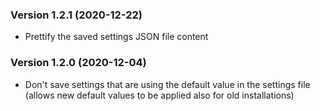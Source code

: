 ### Version 1.2.1 (2020-12-22)

- Prettify the saved settings JSON file content

### Version 1.2.0 (2020-12-04)

- Don't save settings that are using the default value in the settings file (allows new default values to be applied also for old installations)
